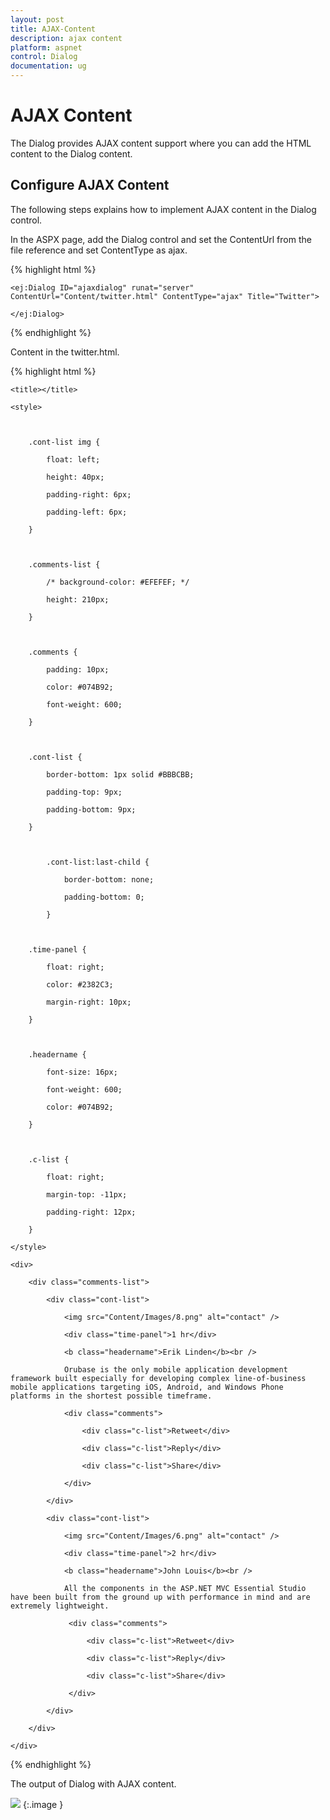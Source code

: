 ```yaml
---
layout: post
title: AJAX-Content
description: ajax content
platform: aspnet
control: Dialog
documentation: ug
---
```


# AJAX Content

The Dialog provides AJAX content support where you can add the HTML content to the Dialog content. 

## Configure AJAX Content

The following steps explains how to implement AJAX content in the Dialog control. 

In the ASPX page, add the Dialog control and set the ContentUrl from the file reference and set ContentType as ajax.

{% highlight html %}





    <ej:Dialog ID="ajaxdialog" runat="server" ContentUrl="Content/twitter.html" ContentType="ajax" Title="Twitter">        

    </ej:Dialog>





{% endhighlight %}



Content in the twitter.html.



{% highlight html %}



<!DOCTYPE html>

<html xmlns="http://www.w3.org/1999/xhtml">

<head>

    <title></title>

    <style>



        .cont-list img {

            float: left;

            height: 40px;

            padding-right: 6px;

            padding-left: 6px;

        }



        .comments-list {

            /* background-color: #EFEFEF; */

            height: 210px;

        }



        .comments {

            padding: 10px;

            color: #074B92;

            font-weight: 600;

        }



        .cont-list {

            border-bottom: 1px solid #BBBCBB;

            padding-top: 9px;

            padding-bottom: 9px;

        }



            .cont-list:last-child {

                border-bottom: none;

                padding-bottom: 0;

            }



        .time-panel {

            float: right;

            color: #2382C3;

            margin-right: 10px;

        }



        .headername {

            font-size: 16px;

            font-weight: 600;

            color: #074B92;

        }



        .c-list {

            float: right;

            margin-top: -11px;

            padding-right: 12px;

        }

    </style>

</head>

<body>

    <div>

        <div class="comments-list">

            <div class="cont-list">

                <img src="Content/Images/8.png" alt="contact" />

                <div class="time-panel">1 hr</div>

                <b class="headername">Erik Linden</b><br />

                Orubase is the only mobile application development framework built especially for developing complex line-of-business mobile applications targeting iOS, Android, and Windows Phone platforms in the shortest possible timeframe. 

                <div class="comments">

                    <div class="c-list">Retweet</div>

                    <div class="c-list">Reply</div>

                    <div class="c-list">Share</div>

                </div>

            </div>

            <div class="cont-list">

                <img src="Content/Images/6.png" alt="contact" />

                <div class="time-panel">2 hr</div>

                <b class="headername">John Louis</b><br />

                All the components in the ASP.NET MVC Essential Studio have been built from the ground up with performance in mind and are extremely lightweight.

                 <div class="comments">

                     <div class="c-list">Retweet</div>

                     <div class="c-list">Reply</div>

                     <div class="c-list">Share</div>

                 </div>

            </div>

        </div>

    </div>

</body>

</html>





{% endhighlight %}



The output of Dialog with AJAX content.

![](AJAX-Content_images/AJAX-Content_img1.png) 
{:.image }


